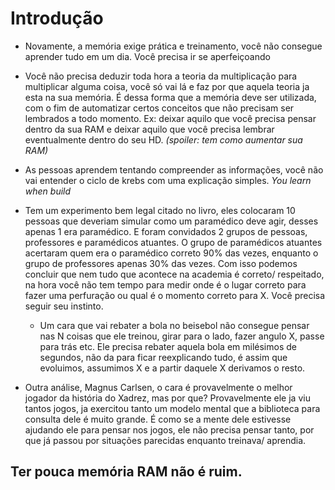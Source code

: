 # Introdução
- Novamente, a memória exige prática e treinamento, você não consegue aprender tudo em um dia. Você precisa ir se aperfeiçoando

- Você não precisa deduzir toda hora a teoria da multiplicação para multiplicar alguma coisa, você só vai lá e faz por que aquela teoria ja esta na sua memória. É dessa forma que a memória deve ser utilizada, com o fim de automatizar certos conceitos que não precisam ser lembrados a todo momento. Ex: deixar aquilo que você precisa pensar dentro da sua RAM e deixar aquilo que você precisa lembrar eventualmente dentro do seu HD. _(spoiler: tem como aumentar sua RAM)_

- As pessoas aprendem tentando compreender as informações, você não vai entender o ciclo de krebs com uma explicação simples. _You learn when build_
- Tem um experimento bem legal citado no livro, eles colocaram 10 pessoas que deveriam simular como um paramédico deve agir, desses apenas 1 era paramédico. E foram convidados 2 grupos de pessoas, professores e paramédicos atuantes. O grupo de paramédicos atuantes acertaram quem era o paramédico correto 90% das vezes, enquanto o grupo de professores apenas 30% das vezes. Com isso podemos concluir que nem tudo que acontece na academia é correto/ respeitado, na hora você não tem tempo para medir onde é o lugar correto para fazer uma perfuração ou qual é o momento correto para X. Você precisa seguir seu instinto.
	- Um cara que vai rebater a bola no beisebol não consegue pensar nas N coisas que ele treinou, girar para o lado, fazer angulo X, passe para trás etc. Ele precisa rebater aquela bola em milésimos de segundos, não da para ficar reexplicando tudo, é assim que evoluimos, assumimos X e a partir daquele X derivamos o resto.
- Outra análise, Magnus Carlsen, o cara é provavelmente o melhor jogador da história do Xadrez, mas por que? Provavelmente ele ja viu tantos jogos, ja exercitou tanto um modelo mental que a biblioteca para consulta dele é muito grande. É como se a mente dele estivesse ajudando ele para pensar nos jogos, ele não precisa pensar tanto, por que já passou por situações parecidas enquanto treinava/ aprendia.

## Ter pouca memória RAM não é ruim.